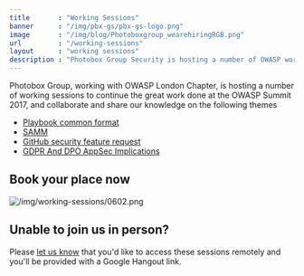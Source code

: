 ```yaml
---
title       : "Working Sessions"
banner      : "/img/pbx-gs/pbx-gs-logo.png"
image       : "/img/blog/Photoboxgroup_wearehiringRGB.png"
url         : "/working-sessions"
layout      : "working sessions"
description : "Photobox Group Security is hosting a number of OWASP working sessions to discuss the hot topics in industy."
---
```


Photobox Group, working with OWASP London Chapter, is hosting a number of working sessions to continue the great work done at the OWASP Summit 2017, and collaborate and share our knowledge on the following themes

  - [Playbook common format](https://owaspsummit.org/Outcomes/Playbooks/Playbooks-Common-Format.html)
  - [SAMM](https://owaspsummit.org/Outcomes/OwaspSAMM/OWASP-SAMM.html)
  - [GitHub security feature request](https://owaspsummit.org/Outcomes/GitHub-Security-Feature-Request.html)
  - [GDPR And DPO AppSec Implications](https://owaspsummit.org/Outcomes/CISO/GDPR-letter.html)
  
## Book your place now
![/img/working-sessions/0602.png](https://www.eventbrite.com/e/owasp-working-session-tickets-42150953637)
  
  
## Unable to join us in person?

Please [let us know](mailto:project-cx@photobox.com) that you'd like to access these sessions remotely and you'll be provided with a Google Hangout link.
